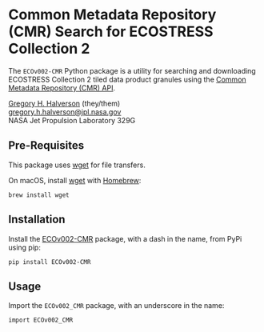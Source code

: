 # Common Metadata Repository (CMR) Search for ECOSTRESS Collection 2

The `ECOv002-CMR` Python package is a utility for searching and downloading ECOSTRESS Collection 2 tiled data product granules using the [Common Metadata Repository (CMR) API](https://cmr.earthdata.nasa.gov/search/site/docs/search/api.html).

[Gregory H. Halverson](https://github.com/gregory-halverson-jpl) (they/them)<br>
[gregory.h.halverson@jpl.nasa.gov](mailto:gregory.h.halverson@jpl.nasa.gov)<br>
NASA Jet Propulsion Laboratory 329G

## Pre-Requisites

This package uses [wget](https://www.gnu.org/software/wget/) for file transfers.

On macOS, install [wget](https://formulae.brew.sh/formula/wget) with [Homebrew](https://brew.sh/):
```
brew install wget
```

## Installation

Install the [ECOv002-CMR](https://pypi.org/project/ECOv002-CMR/) package, with a dash in the name, from PyPi using pip:

```
pip install ECOv002-CMR
```

## Usage

Import the `ECOv002_CMR` package, with an underscore in the name:

```
import ECOv002_CMR
```
